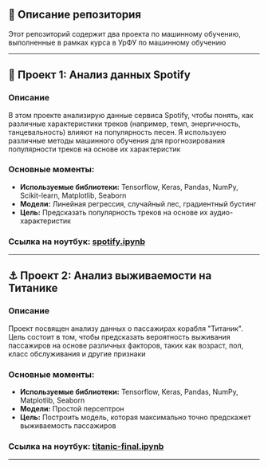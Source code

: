 ## 🌟 Описание репозитория
Этот репозиторий содержит два проекта по машинному обучению, выполненные в рамках курса в УрФУ по машинному обучению

---

## 🎵 Проект 1: Анализ данных Spotify

### Описание
В этом проекте анализирую данные сервиса Spotify, чтобы понять, как различные характеристики треков (например, темп, энергичность, танцевальность) влияют на популярность песен. Я используею различные методы машинного обучения для прогнозирования популярности треков на основе их характеристик

### Основные моменты:
- **Используемые библиотеки:** Tensorflow, Keras, Pandas, NumPy, Scikit-learn, Matplotlib, Seaborn
- **Модели:** Линейная регрессия, случайный лес, градиентный бустинг
- **Цель:** Предсказать популярность треков на основе их аудио-характеристик

### Ссылка на ноутбук: [spotify.ipynb](https://github.com/Onergrand/ml_urfu/blob/master/spotify.ipynb)

---

## ⚓️ Проект 2: Анализ выживаемости на Титанике

### Описание
Проект посвящен анализу данных о пассажирах корабля "Титаник". Цель состоит в том, чтобы предсказать вероятность выживания пассажиров на основе различных факторов, таких как возраст, пол, класс обслуживания и другие признаки

### Основные моменты:
- **Используемые библиотеки:** Tensorflow, Keras, Pandas, NumPy, Matplotlib, Seaborn
- **Модели:** Простой персептрон
- **Цель:** Построить модель, которая максимально точно предскажет выживаемость пассажиров

### Ссылка на ноутбук: [titanic-final.ipynb](https://github.com/Onergrand/ml_urfu/blob/master/titanic-final.ipynb)

---
